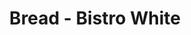 ---
title: Bread - Bistro White
price: $47.19
description: Duis bibendum, felis sed interdum venenatis, turpis enim blandit mi, in porttitor pede justo eu massa. Donec dapibus. Duis at velit eu est congue elementum.
image: https://dummyimage.com/100x250.png/5fa2dd/ffffff
---